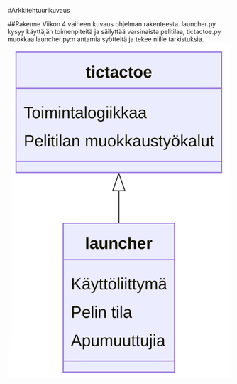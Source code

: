 #Arkkitehtuurikuvaus

##Rakenne
Viikon 4 vaiheen kuvaus ohjelman rakenteesta. launcher.py kysyy käyttäjän toimenpiteitä ja säilyttää varsinaista pelitilaa, tictactoe.py muokkaa launcher.py:n antamia syötteitä ja tekee niille tarkistuksia.
![arkkitehtuuri](./kuvat/arkkitehtuuri.png)
